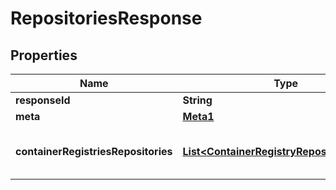 

# RepositoriesResponse


## Properties

| Name | Type | Description | Notes |
|------------ | ------------- | ------------- | -------------|
|**responseId** | **String** | ID запроса |  [optional] |
|**meta** | [**Meta1**](Meta1.md) |  |  |
|**containerRegistriesRepositories** | [**List&lt;ContainerRegistryRepositoriesInner&gt;**](ContainerRegistryRepositoriesInner.md) | Массив тарифов container registry |  |



